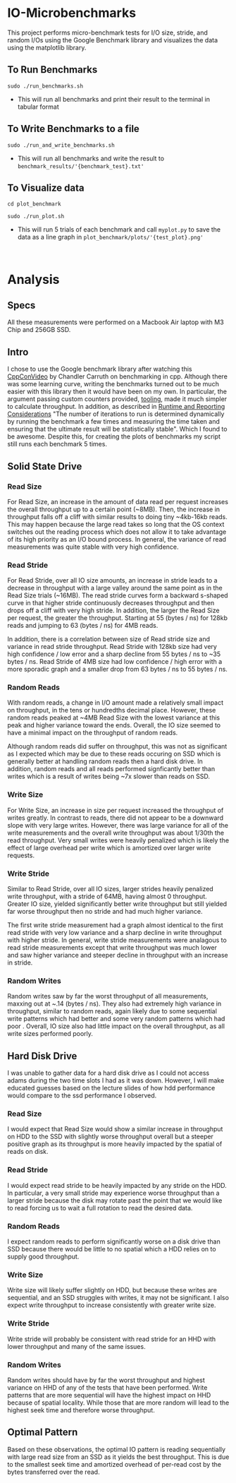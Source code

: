 # IO-Microbenchmarks

This project performs micro-benchmark tests for I/O size, stride, and random I/Os using the Google Benchmark library and visualizes the data using the matplotlib library.

## To Run Benchmarks
``` sudo ./run_benchmarks.sh ```
- This will run all benchmarks and print their result to the terminal in tabular format


## To Write Benchmarks to a file
``` sudo ./run_and_write_benchmarks.sh ```
- This will run all benchmarks and write the result to `benchmark_results/'{benchmark_test}.txt'`

## To Visualize data
``` cd plot_benchmark ```

``` sudo ./run_plot.sh ```
- This will run 5 trials of each benchmark and call `myplot.py` to save the data as a line graph in `plot_benchmark/plots/'{test_plot}.png'`

<br />

# Analysis

## Specs
All these measurements were performed on a Macbook Air laptop with M3 Chip and 256GB SSD.

## Intro
I chose to use the Google benchmark library after watching this [CppConVideo](https://www.youtube.com/watch?v=nXaxk27zwlk) by Chandler Carruth on benchmarking in cpp. Although there was some learning curve, writing the benchmarks turned out to be much easier with this library then it would have been on my own. In particular, the argument passing custom counters provided, [tooling](https://github.com/google/benchmark/blob/main/docs/user_guide.md), made it much simpler to calculate throughput. In addition, as described in [Runtime and Reporting Considerations](https://github.com/google/benchmark/blob/main/docs/user_guide.md) "The number of iterations to run is determined dynamically by running the benchmark a few times and measuring the time taken and ensuring that the ultimate result will be statistically stable". Which I found to be awesome. Despite this, for creating the plots of benchmarks my script still runs each benchmark 5 times.

## Solid State Drive

### Read Size
For Read Size, an increase in the amount of data read per request increases the overall throughput up to a certain point (~8MB). Then, the increase in throughput falls off a cliff with similar results to doing tiny ~4kb-16kb reads. This may happen because the large read takes so long that the OS context switches out the reading process which does not allow it to take advantage of its high priority as an I/O bound process. In general, the variance of read measurements was quite stable with very high confidence.

### Read Stride
For Read Stride, over all IO size amounts, an increase in stride leads to a decrease in throughput with a large valley around the same point as in the Read Size trials (~16MB). The read stride curves form a backward s-shaped curve in that higher stride continuously decreases throughput and then drops off a cliff with very high stride. In addition, the larger the Read Size per request, the greater the throughput. Starting at 55 (bytes / ns) for 128kb reads and jumping to 63 (bytes / ns) for 4MB reads.

In addition, there is a correlation between size of Read stride size and variance in read stride throughput. Read Stride with 128kb size had very high confidence / low error and a sharp decline from 55 bytes / ns to ~35 bytes / ns. Read Stride of 4MB size had low confidence / high error with a more sporadic graph and a smaller drop from 63 bytes / ns to 55 bytes / ns.

### Random Reads
With random reads, a change in I/O amount made a relatively small impact on throughput, in the tens or hundredths decimal place. However, these random reads peaked at ~4MB Read Size with the lowest variance at this peak and higher variance toward the ends. Overall, the IO size seemed to have a minimal impact on the throughput of random reads.

Although random reads did suffer on throughput, this was not as significant as I expected which may be due to these reads occuring on SSD which is generally better at handling random reads then a hard disk drive. In addition, random reads and all reads performed signficantly better than writes which is a result of writes being ~7x slower than reads on SSD.

### Write Size
For Write Size, an increase in size per request increased the throughput of writes greatly. In contrast to reads, there did not appear to be a downward slope with very large writes. However, there was large variance for all of the write measurements and the overall write throughput was about 1/30th the read throughput. Very small writes were heavily penalized which is likely the effect of large overhead per write which is amortized over larger write requests.

### Write Stride
Similar to Read Stride, over all IO sizes, larger strides heavily penalized write throughput, with a stride of 64MB, having almost 0 throughput. Greater IO size, yielded significantly better write throughput but still yielded far worse throughput then no stride and had much higher variance. 

The first write stride measurement had a graph almost identical to the first read stride with very low variance and a sharp decline in write throughput with higher stride. In general, write stride measurements were analagous to read stride measurements except that write throughput was much lower and saw higher variance and steeper decline in throughput with an increase in stride.

### Random Writes
Random writes saw by far the worst throughput of all measurements, maxxing out at ~.14 (bytes / ns). They also had extremely high variance in throughput, similar to random reads, again likely due to some sequential write patterns which had better  and some very random patterns which had poor . Overall, IO size also had little impact on the overall throughput, as all write sizes performed poorly. 


## Hard Disk Drive

I was unable to gather data for a hard disk drive as I could not access adams during the two time slots I had as it was down. However, I will make educated guesses based on the lecture slides of how hdd performance would compare to the ssd performance I observed.

### Read Size
I would expect that Read Size would show a similar increase in throughput on HDD to the SSD with slightly worse throughput overall but a steeper positive graph as its throughput is more heavily impacted by the spatial  of reads on disk. 

### Read Stride
I would expect read stride to be heavily impacted by any stride on the HDD. In particular, a very small stride may experience worse throughput than a larger stride because the disk may rotate past the point that we would like to read forcing us to wait a full rotation to read the desired data.


### Random Reads
I expect random reads to perform significantly worse on a disk drive than SSD because there would be little to no spatial  which a HDD relies on to supply good throughput. 

### Write Size
Write size will likely suffer slightly on HDD, but because these writes are sequential, and an SSD struggles with writes, it may not be significant. I also expect write throughput to increase consistently with greater write size.

### Write Stride
Write stride will probably be consistent with read stride for an HHD with lower throughput and many of the same issues.

### Random Writes
Random writes should have by far the worst throughput and highest variance on HHD of any of the tests that have been performed. Write patterns that are more sequential will have the highest impact on HHD because of spatial locality. While those that are more random will lead to the highest seek time and therefore worse throughput.


## Optimal Pattern
Based on these observations, the optimal IO pattern is reading sequentially with large read size from an SSD as it yields the best throughput. This is due to the smallest seek time and amortized overhead of per-read cost by the bytes transferred over the read.

